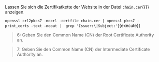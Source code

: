 Lassen Sie sich die Zertifikatkette der Website in der Datei `chain.cer`{{}} anzeigen.

`openssl crl2pkcs7 -nocrl -certfile chain.cer | openssl pkcs7 -print_certs -text -noout |  grep 'Issuer:\|Subject:'`{{execute}}

>6: Geben Sie den Common Name (CN) der Root Certificate Authority an.

>7: Geben Sie den Common Name (CN) der Intermediate Certificate Authority an.